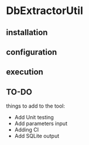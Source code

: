 # DbExtractorUtil

## installation
## configuration
## execution

## TO-DO

things to add to the tool:

- Add Unit testing
- Add parameters input
- Adding CI
- Add SQLite output